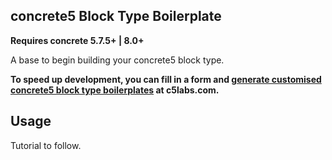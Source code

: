 ## concrete5 Block Type Boilerplate
**Requires concrete 5.7.5+ | 8.0+**

A base to begin building your concrete5 block type.

**To speed up development, you can fill in a form and [generate customised concrete5 block type boilerplates](https://c5labs.com/concrete5-boilerplate) at c5labs.com.**

## Usage

Tutorial to follow.